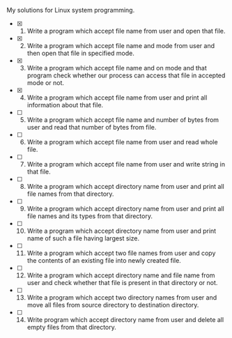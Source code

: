 My solutions for Linux system programming.

- [x] 1. Write a program which accept file name from user and open that file.

- [x] 2. Write a program which accept file name and mode from user and then
open that file in specified mode.

- [x] 3. Write a program which accept file name and on mode and that program
check whether our process can access that file in accepted mode or
not.

- [x] 4. Write a program which accept file name from user and print all
information about that file.

- [ ] 5. Write a program which accept file name and number of bytes from
user and read that number of bytes from file.

- [ ] 6. Write a program which accept file name from user and read whole file.

- [ ] 7. Write a program which accept file name from user and write string
in that file.

- [ ] 8. Write a program which accept directory name from user and print all
file names from that directory.

- [ ] 9. Write a program which accept directory name from user and print all
file names and its types from that directory.

- [ ] 10. Write a program which accept directory name from user and print
name of such a file having largest size.

- [ ] 11. Write a program which accept two file names from user and copy the
contents of an existing file into newly created file.

- [ ] 12. Write a program which accept directory name and file name from
user and check whether that file is present in that directory or not.

- [ ] 13. Write a program which accept two directory names from user and
move all files from source directory to destination directory.

- [ ] 14. Write program which accept directory name from user and delete all
empty files from that directory.
